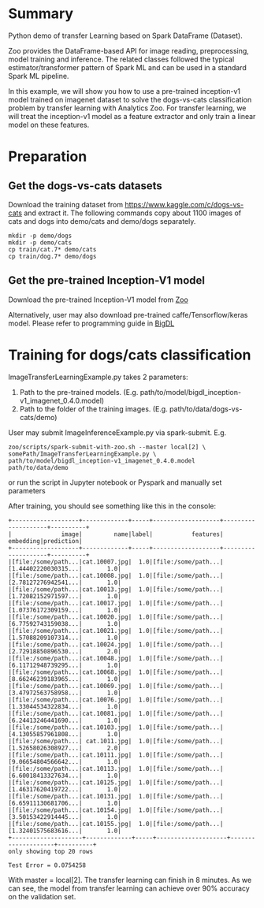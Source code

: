 # Summary

Python demo of transfer Learning based on Spark DataFrame (Dataset). 

Zoo provides the DataFrame-based API for image reading, preprocessing, model training and inference. The related
classes followed the typical estimator/transformer pattern of Spark ML and can be used in a standard Spark ML pipeline.

In this example, we will show you how to use a pre-trained inception-v1 model trained on
imagenet dataset to solve the dogs-vs-cats classification problem by transfer learning with Analytics Zoo.
For transfer learning, we will treat the inception-v1 model as a feature extractor and only
train a linear model on these features.

# Preparation

## Get the dogs-vs-cats datasets

Download the training dataset from https://www.kaggle.com/c/dogs-vs-cats and extract it.
The following commands copy about 1100 images of cats and dogs into demo/cats and demo/dogs separately.

```
mkdir -p demo/dogs
mkdir -p demo/cats
cp train/cat.7* demo/cats
cp train/dog.7* demo/dogs
```

## Get the pre-trained Inception-V1 model

Download the pre-trained Inception-V1 model from [Zoo](https://s3-ap-southeast-1.amazonaws.com/bigdl-models/imageclassification/imagenet/bigdl_inception-v1_imagenet_0.4.0.model)

Alternatively, user may also download pre-trained caffe/Tensorflow/keras model. Please refer to
programming guide in [BigDL](https://bigdl-project.github.io/) 

# Training for dogs/cats classification

ImageTransferLearningExample.py takes 2 parameters:
1. Path to the pre-trained models. (E.g. path/to/model/bigdl_inception-v1_imagenet_0.4.0.model)
2. Path to the folder of the training images. (E.g. path/to/data/dogs-vs-cats/demo)

User may submit ImageInferenceExample.py via spark-submit.
E.g.
```
zoo/scripts/spark-submit-with-zoo.sh --master local[2] \
somePath/ImageTransferLearningExample.py \
path/to/model/bigdl_inception-v1_imagenet_0.4.0.model path/to/data/demo
```

or run the script in Jupyter notebook or Pyspark and manually set parameters

After training, you should see something like this in the console:

```
+-------------------+-------------+-----+-------------------+--------------------+----------+
|              image|         name|label|           features|           embedding|prediction|
+-------------------+-------------+-----+-------------------+--------------------+----------+
|[file:/some/path...|cat.10007.jpg|  1.0|[file:/some/path...|[1.44402220030315...|       1.0|
|[file:/some/path...|cat.10008.jpg|  1.0|[file:/some/path...|[2.78127276942541...|       1.0|
|[file:/some/path...|cat.10013.jpg|  1.0|[file:/some/path...|[1.72082152971597...|       1.0|
|[file:/some/path...|cat.10017.jpg|  1.0|[file:/some/path...|[1.07376172309159...|       1.0|
|[file:/some/path...|cat.10020.jpg|  1.0|[file:/some/path...|[6.77592743159038...|       1.0|
|[file:/some/path...|cat.10021.jpg|  1.0|[file:/some/path...|[1.57088209107314...|       1.0|
|[file:/some/path...|cat.10024.jpg|  1.0|[file:/some/path...|[2.72918850896530...|       2.0|
|[file:/some/path...|cat.10048.jpg|  1.0|[file:/some/path...|[6.11712948739295...|       1.0|
|[file:/some/path...|cat.10068.jpg|  1.0|[file:/some/path...|[8.66246239183965...|       1.0|
|[file:/some/path...|cat.10069.jpg|  1.0|[file:/some/path...|[3.47972563758958...|       1.0|
|[file:/some/path...|cat.10076.jpg|  1.0|[file:/some/path...|[1.33044534322834...|       1.0|
|[file:/some/path...|cat.10081.jpg|  1.0|[file:/some/path...|[6.24413246441690...|       1.0|
|[file:/some/path...|cat.10103.jpg|  1.0|[file:/some/path...|[4.13055857961808...|       1.0|
|[file:/some/path...| cat.1011.jpg|  1.0|[file:/some/path...|[1.52658026308927...|       2.0|
|[file:/some/path...|cat.10111.jpg|  1.0|[file:/some/path...|[9.06654804566642...|       1.0|
|[file:/some/path...|cat.10113.jpg|  1.0|[file:/some/path...|[6.60018413327634...|       1.0|
|[file:/some/path...|cat.10125.jpg|  1.0|[file:/some/path...|[1.46317620419722...|       1.0|
|[file:/some/path...|cat.10131.jpg|  1.0|[file:/some/path...|[6.65911130681706...|       1.0|
|[file:/some/path...|cat.10154.jpg|  1.0|[file:/some/path...|[3.50153422914445...|       1.0|
|[file:/some/path...|cat.10155.jpg|  1.0|[file:/some/path...|[1.32401575683616...|       1.0|
+--------------------+-------------+-----+--------------------+--------------------+----------+
only showing top 20 rows

Test Error = 0.0754258 
```
With master = local[2]. The transfer learning can finish in 8 minutes. As we can see,
the model from transfer learning can achieve over 90% accuracy on the validation set.
